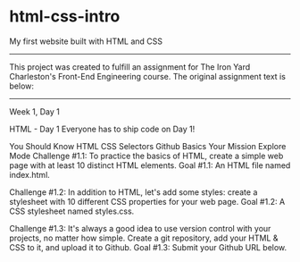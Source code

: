# html-css-intro
My first website built with HTML and CSS

----------------------------------

This project was created to fulfill an assignment for The Iron Yard Charleston's Front-End Engineering course. The original assignment text is below:

----------------------------------

Week 1, Day 1

HTML - Day 1
Everyone has to ship code on Day 1!

You Should Know
HTML
CSS Selectors
Github Basics
Your Mission
Explore Mode
Challenge #1.1: To practice the basics of HTML, create a simple web page with at least 10 distinct HTML elements. 
Goal #1.1: An HTML file named index.html.

Challenge #1.2: In addition to HTML, let's add some styles: create a stylesheet with 10 different CSS properties for your web page. 
Goal #1.2: A CSS stylesheet named styles.css.

Challenge #1.3: It's always a good idea to use version control with your projects, no matter how simple. Create a git repository, add your HTML & CSS to it, and upload it to Github. 
Goal #1.3: Submit your Github URL below.
